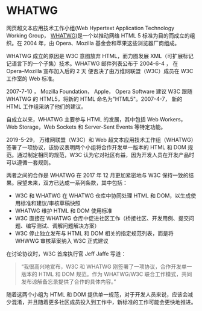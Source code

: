# WHATWG

网页超文本应用技术工作小组(Web Hypertext Application Technology Working Group， [WHATWG](https://whatwg.org/))是一个以推动网络 HTML 5 标准为目的而成立的组织。在 2004 年，由 Opera、Mozilla 基金会和苹果这些浏览器厂商组成。

WHATWG 成立的原因是 W3C 意图放弃 HTML，而力图发展 XML（可扩展标记记语言下的一个子集）技术。WHATWG 邮件列表公布于 2004-6-4 ， 在 Opera–Mozilla 宣布加入后的 2 天 便否决了由万维网联盟（W3C）成员在 W3C 工作室的 Web 标准。

2007-7-10 ， Mozilla Foundation， Apple， Opera Software 建议 W3C 跟随 WHATWG 的 HTML5，将新的 HTML 命名为"HTML5"。2007-4-7， 新的 HTML 工作组采纳了他们的建议。

自成立以来，WHATWG 主要参与 HTML 的发展，其中包括 Web Workers，Web Storage，Web Sockets 和 Server-Sent Events 等特定功能。

2019-5-29， 万维网联盟（W3C）和 Web 超文本应用技术工作组（WHATWG）签署了一项协议，该协议表明两个小组将合作开发单一版本的 HTML 和 DOM 规范。通过制定相同的规范，W3C 认为它对社区有益，因为开发人员在开发产品时可以遵循一套规则。

两者之间的合作是 WHATWG 在 2017 年 12 月更加紧密地与 W3C 保持一致的结果。展望未来，双方已达成一系列条款，其中包括：

- W3C 和 WHATWG 在 WHATWG 仓库中协同处理 HTML 和 DOM，以生成使用标准和建议/审核草稿快照
- WHATWG 维护 HTML 和 DOM 使用标准
- W3C 直接在 WHATWG 仓库中促进社区工作（桥接社区、开发用例、提交问题、编写测试、调解问题解决方案）
- W3C 停止独立发布与 HTML 和 DOM 相关的指定规范列表，而是将 WHWWG 审核草案纳入 W3C 正式建议

在讨论协议时，W3C 首席执行官 Jeff Jaffe 写道：

> “我很高兴地宣布，W3C 和 WHATWG 刚签署了一项协议，合作开发单一版本的 HTML 和 DOM 规范。作为 WHATWG/W3C 联合工作模式，共同发布谅解备忘录提供了合作的具体内容。”

随着这两个小组为 HTML 和 DOM 提供单一规范，对于开发人员来说，应该会减少混淆，并且随着更多社区成员投入到工作中，新标准的工作可能会更快地推进。
